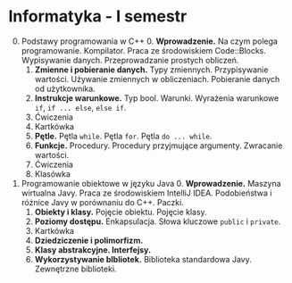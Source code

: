 Informatyka - I semestr
=============

0. Podstawy programowania w C++
    0. **Wprowadzenie.** Na czym polega programowanie. Kompilator. Praca ze środowiskiem Code::Blocks. Wypisywanie danych. Przeprowadzanie prostych obliczeń.
    1. **Zmienne i pobieranie danych.** Typy zmiennych. Przypisywanie wartości. Używanie zmiennych w obliczeniach. Pobieranie danych od użytkownika.
    2. **Instrukcje warunkowe.** Typ bool. Warunki. Wyrażenia warunkowe `if`, `if ... else`, `else if`.
    2. Ćwiczenia
    3. Kartkówka
    3. **Pętle.** Pętla `while`. Pętla `for`. Pętla `do ... while`.
    4. **Funkcje.** Procedury. Procedury przyjmujące argumenty. Zwracanie wartości.
    5. Ćwiczenia
    6. Klasówka
0. Programowanie obiektowe w języku Java
    0. **Wprowadzenie.** Maszyna wirtualna Javy. Praca ze środowiskiem IntelliJ IDEA. Podobieństwa i różnice Javy w porównaniu do C++. Paczki.
    1. **Obiekty i klasy.** Pojęcie obiektu. Pojęcie klasy.
    2. **Poziomy dostępu.** Enkapsulacja. Słowa kluczowe `public` i `private`.
    4. Kartkówka
    3. **Dziedziczenie i polimorfizm.** 
    5. **Klasy abstrakcyjne. Interfejsy.**
    8. **Wykorzystywanie blbliotek.** Biblioteka standardowa Javy. Zewnętrzne biblioteki.
